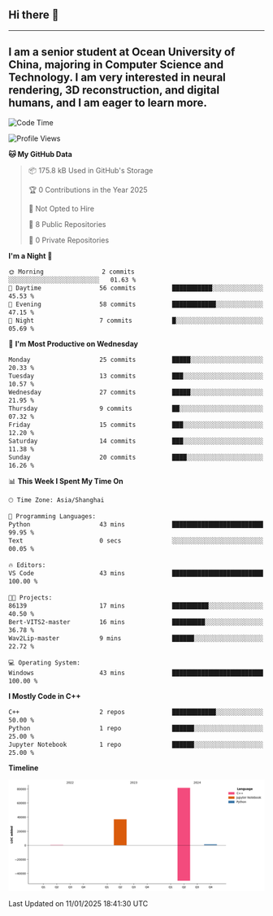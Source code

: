 ## Hi there 👋
---
I am a senior student at Ocean University of China, majoring in Computer Science and Technology. I am very interested in neural rendering, 3D reconstruction, and digital humans, and I am eager to learn more.
---
<!--START_SECTION:waka-->
![Code Time](http://img.shields.io/badge/Code%20Time-38%20hrs%2055%20mins-blue)

![Profile Views](http://img.shields.io/badge/Profile%20Views-0-blue)

**🐱 My GitHub Data** 

> 📦 175.8 kB Used in GitHub's Storage 
 > 
> 🏆 0 Contributions in the Year 2025
 > 
> 🚫 Not Opted to Hire
 > 
> 📜 8 Public Repositories 
 > 
> 🔑 0 Private Repositories 
 > 
**I'm a Night 🦉** 

```text
🌞 Morning                2 commits           ░░░░░░░░░░░░░░░░░░░░░░░░░   01.63 % 
🌆 Daytime                56 commits          ███████████░░░░░░░░░░░░░░   45.53 % 
🌃 Evening                58 commits          ████████████░░░░░░░░░░░░░   47.15 % 
🌙 Night                  7 commits           █░░░░░░░░░░░░░░░░░░░░░░░░   05.69 % 
```
📅 **I'm Most Productive on Wednesday** 

```text
Monday                   25 commits          █████░░░░░░░░░░░░░░░░░░░░   20.33 % 
Tuesday                  13 commits          ███░░░░░░░░░░░░░░░░░░░░░░   10.57 % 
Wednesday                27 commits          █████░░░░░░░░░░░░░░░░░░░░   21.95 % 
Thursday                 9 commits           ██░░░░░░░░░░░░░░░░░░░░░░░   07.32 % 
Friday                   15 commits          ███░░░░░░░░░░░░░░░░░░░░░░   12.20 % 
Saturday                 14 commits          ███░░░░░░░░░░░░░░░░░░░░░░   11.38 % 
Sunday                   20 commits          ████░░░░░░░░░░░░░░░░░░░░░   16.26 % 
```


📊 **This Week I Spent My Time On** 

```text
🕑︎ Time Zone: Asia/Shanghai

💬 Programming Languages: 
Python                   43 mins             █████████████████████████   99.95 % 
Text                     0 secs              ░░░░░░░░░░░░░░░░░░░░░░░░░   00.05 % 

🔥 Editors: 
VS Code                  43 mins             █████████████████████████   100.00 % 

🐱‍💻 Projects: 
86139                    17 mins             ██████████░░░░░░░░░░░░░░░   40.50 % 
Bert-VITS2-master        16 mins             █████████░░░░░░░░░░░░░░░░   36.78 % 
Wav2Lip-master           9 mins              ██████░░░░░░░░░░░░░░░░░░░   22.72 % 

💻 Operating System: 
Windows                  43 mins             █████████████████████████   100.00 % 
```

**I Mostly Code in C++** 

```text
C++                      2 repos             ████████████░░░░░░░░░░░░░   50.00 % 
Python                   1 repo              ██████░░░░░░░░░░░░░░░░░░░   25.00 % 
Jupyter Notebook         1 repo              ██████░░░░░░░░░░░░░░░░░░░   25.00 % 
```



**Timeline**

![Lines of Code chart](https://raw.githubusercontent.com/polaris-cyy/polaris-cyy/main/assets/bar_graph.png)


 Last Updated on 11/01/2025 18:41:30 UTC
<!--END_SECTION:waka-->

